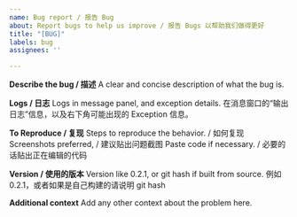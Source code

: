 ```yaml
---
name: Bug report / 报告 Bug
about: Report bugs to help us improve / 报告 Bugs 以帮助我们做得更好
title: "[BUG]"
labels: bug
assignees: ''

---
```


**Describe the bug / 描述** 
A clear and concise description of what the bug is.

**Logs / 日志**
Logs in message panel, and exception details.
在消息窗口的“输出日志”信息，以及右下角可能出现的 Exception 信息。

**To Reproduce / 复现**
Steps to reproduce the behavior. / 如何复现
Screenshots preferred, / 建议贴出问题截图
Paste code if necessary. / 必要的话贴出正在编辑的代码

**Version / 使用的版本**
Version like 0.2.1, or git hash if built from source.
例如 0.2.1，或者如果是自己构建的请说明 git hash

**Additional context**
Add any other context about the problem here.
